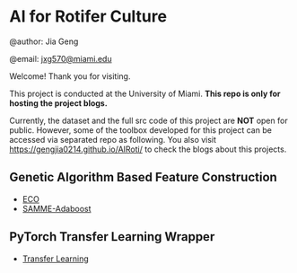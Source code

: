 # AI for Rotifer Culture

@author: Jia Geng

@email: jxg570@miami.edu

Welcome! Thank you for visiting. 

This project is conducted at the University of Miami. __This repo is only for hosting the project blogs.__

Currently, the dataset and the full src code of this project are __NOT__ open for public. However, some of the toolbox developed for this project can be accessed via separated repo as following. You also visit https://gengjia0214.github.io/AIRoti/ to check the blogs about this projects.

## Genetic Algorithm Based Feature Construction

- [ECO](https://github.com/gengjia0214/Python-Genetic-Algorithm-ECO-Feature-Selection)
- [SAMME-Adaboost](https://github.com/gengjia0214/Python-Multiclass-AdaBoost-SAMME)

## PyTorch Transfer Learning Wrapper

- [Transfer Learning](https://github.com/gengjia0214/PyTroch-Transfer-Learning-Wrapper)
